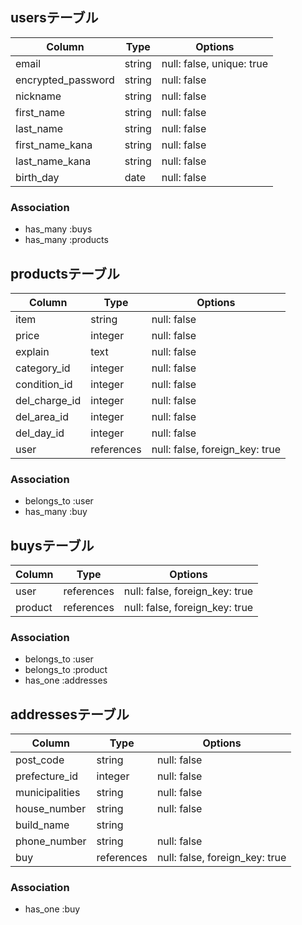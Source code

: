 ## usersテーブル

| Column              | Type       | Options                        |
| ------------------- | ---------- | ------------------------------ |
| email               | string     | null: false, unique: true      |
| encrypted_password  | string     | null: false                    |
| nickname            | string     | null: false                    |
| first_name          | string     | null: false                    |
| last_name           | string     | null: false                    |
| first_name_kana     | string     | null: false                    |
| last_name_kana      | string     | null: false                    |
| birth_day           | date       | null: false                    |

### Association
- has_many :buys
- has_many :products

## productsテーブル

| Column              | Type       | Options                        |
| ------------------- | ---------- | ------------------------------ |
| item                | string     | null: false                    |
| price               | integer    | null: false                    |
| explain             | text       | null: false                    |
| category_id         | integer    | null: false                    |
| condition_id        | integer    | null: false                    |
| del_charge_id       | integer    | null: false                    |
| del_area_id         | integer    | null: false                    |
| del_day_id          | integer    | null: false                    |
| user                | references | null: false, foreign_key: true |

### Association
- belongs_to :user
- has_many :buy

## buysテーブル

| Column              | Type       | Options                        |
| ------------------- | ---------- | ------------------------------ |
| user                | references | null: false, foreign_key: true |
| product             | references | null: false, foreign_key: true |

### Association
- belongs_to :user
- belongs_to :product
- has_one :addresses

## addressesテーブル

| Column              | Type       | Options                        |
| ------------------- | ---------- | ------------------------------ |
| post_code           | string     | null: false                    |
| prefecture_id       | integer    | null: false                    |
| municipalities      | string     | null: false                    |
| house_number        | string     | null: false                    |
| build_name          | string     |                                |
| phone_number        | string     | null: false                    |
| buy                 | references | null: false, foreign_key: true |

### Association
- has_one :buy
